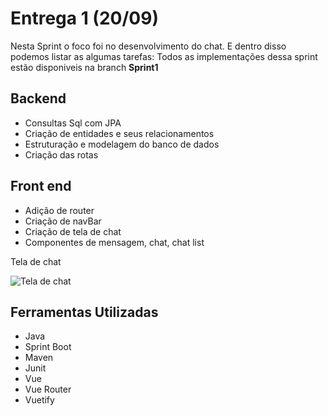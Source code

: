 # Entrega 1 (20/09)

Nesta Sprint o foco foi no desenvolvimento do chat. E dentro disso podemos listar as algumas tarefas:
Todos as implementações dessa sprint estão disponiveis na branch **Sprint1**
## Backend

- Consultas Sql com JPA
- Criação de entidades e seus relacionamentos
- Estruturação e modelagem do banco de dados
- Criação das rotas

## Front end

- Adição de router
- Criação de navBar
- Criação de tela de chat
- Componentes de mensagem, chat, chat list

Tela de chat

![Tela de chat](image/tela_chat.png)

## Ferramentas Utilizadas

- Java
- Sprint Boot
- Maven
- Junit
- Vue
- Vue Router
- Vuetify
